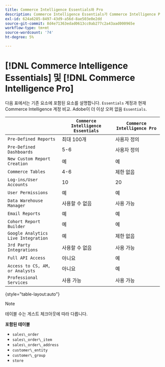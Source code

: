 ```yaml
---
title: Commerce Intelligence Essentials와 Pro
description: Commerce Intelligence Essentials가 Commerce Intelligence Pro와 어떻게 다른지 알아봅니다.
exl-id: 624a6285-8497-43d9-a56d-8ae503e0e2dd
source-git-commit: 8d4e71363edad0613cc0ab277c2a43aad000965e
workflow-type: tm+mt
source-wordcount: '74'
ht-degree: 5%

---
```


# [!DNL Commerce Intelligence Essentials] 및 [!DNL Commerce Intelligence Pro]

다음 표에서는 기존 요소에 포함된 요소를 설명합니다. `Essentials` 계정과 현재 Commerce Intelligence 계정 비교. Adobe이 더 이상 오퍼 없음 `Essentials`.

|  | **`Commerce Intelligence Essentials`** | **`Commerce Intelligence Pro`** |
|-----|-----|-----|
| `Pre-Defined Reports` | 최대 100개 | 사용자 정의 |
| `Pre-Defined Dashboards` | 5-6 | 사용자 정의 |
| `New Custom Report Creation` | 예 | 예 |
| `Commerce Tables` | 4-6 | 제한 없음 |
| `Log-ins/User Accounts` | 10 | 20 |
| `User Permissions` | 예 | 예 |
| `Data Warehouse Manager` | 사용할 수 없음 | 사용 가능 |
| `Email Reports` | 예 | 예 |
| `Cohort Report Builder` | 예 | 예 |
| `Google Analytics Live Integration` | 예 | 제한 없음 |
| `3rd Party Integrations` | 사용할 수 없음 | 사용 가능 |
| `Full API Access` | 아니요 | 예 |
| `Access to CS, AM, or Analysts` | 아니요 | 예 |
| `Professional Services` | 사용 가능 | 사용 가능 |

{style="table-layout:auto"}

>[!NOTE]
>
>테이블 수는 게스트 체크아웃에 따라 다릅니다.

**포함된 테이블**

* `sales\_order`
* `sales\_order\_item`
* `sales\_order\_address`
* `customer\_entity`
* `customer\_group`
* `store`

<!---
## Columns Included in Essentials

Items in _italics_ are calculated fields.

* `sales_order` table
  * `entity_id`
  * `base_grand_total`
  * `customer_id`
  * `status`
  * `customer_email`
  * `store_id`
  * `base_currency_code`
  * `billing_address_id`
  * `shipping_address_id`
  * `base_shipping_amount`
  * `base_tax_amount`
  * `coupon_code`
  * `created_at`
  * `updated_at`
  * `base_subtotal`
  * `customer_group_id`
  * `base_discount_amount`
  * `base_discount_invoiced`
  * `increment_id`
  * `Customer's order number`
  * `Customer's first order date`
  * `Customer's lifetime number of orders`
  * `Is customer's last order?`
  * `Billing address region`
  * `Shipping address country`
  * `Customer's lifetime revenue`
  * `Seconds between customer's first order date and this order`
  * `Seconds since previous order`
  * `Store name`
  * `Customer's lifetime number of coupons`
  * `Customer's order number (previous-current)`
  * `Shipping address region`
  * `Number of items in order`
  * `Billing address city`
  * `Shipping address city`
  * `Customer's group code`
  * `Customer's first order's billing region`
  * `Customer's first order's coupon_code`
  * `Customer's creation date`
  * `Billing address country`

* `sales_order_item` table
  * `item_id`
  * `qty_ordered`
  * `base_price`
  * `name`
  * `order_id`
  * `sku`
  * `product_type`
  * `product_id`
  * `created_at`
  * `updated_at`
  * `parent_item_id`
  * `store_id`
  * `base_discount_amount`
  * `base_discount_invoiced`
  * `Order's coupon_code`
  * `Order item total value (quantity * price)`
  * `Order's increment_id`
  * `Customer's email`
  * `Customer's lifetime number of orders`
  * `Store name`
  * `Customer's order number`
  * `Order's status`
  * `Customer's lifetime revenue`

* `sales_order_address` table
  * `entity_id`
  * `city`
  * `region`
  * `country_id`

* `customer_entity` table
  * `entity_id`
  * `email`
  * `group_id`
  * `created_at`
  * `updated_at`
  * `store_id`
  * `Customer's lifetime revenue`
  * `Customer's lifetime number of coupons`
  * `Customer's first order date`
  * `Customer's lifetime number of orders`
  * `Seconds since customer's first order date`
  * `Customer's first 30 day revenue`
  * `Customer's first order's billing region`
  * `Customer's first order's coupon_code`
  * `Customer's group code`
  * `Store name`

* `customer_group` table
  * `customer_group_id`
  * `customer_group_code`

* `store` table
  * `store_id`
  * `name`
-->
